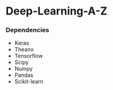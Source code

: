 # Deep-Learning-A-Z
### Dependencies
* Keras
* Theano
* Tensorflow
* Scipy
* Numpy
* Pandas
* Scikit-learn

